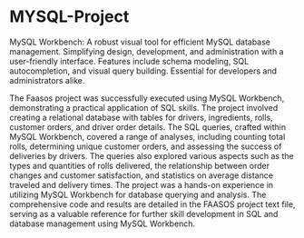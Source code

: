 # MYSQL-Project
MySQL Workbench: A robust visual tool for efficient MySQL database management. Simplifying design, development, and administration with a user-friendly interface. Features include schema modeling, SQL autocompletion, and visual query building. Essential for developers and administrators alike.


The Faasos project was successfully executed using MySQL Workbench, demonstrating a practical application of SQL skills. The project involved creating a relational database with tables for drivers, ingredients, rolls, customer orders, and driver order details. The SQL queries, crafted within MySQL Workbench, covered a range of analyses, including counting total rolls, determining unique customer orders, and assessing the success of deliveries by drivers. The queries also explored various aspects such as the types and quantities of rolls delivered, the relationship between order changes and customer satisfaction, and statistics on average distance traveled and delivery times. The project was a hands-on experience in utilizing MySQL Workbench for database querying and analysis. The comprehensive code and results are detailed in the FAASOS project text file, serving as a valuable reference for further skill development in SQL and database management using MySQL Workbench.
